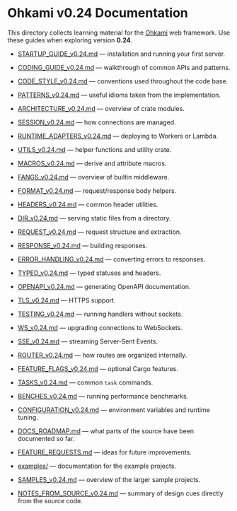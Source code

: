 # Ohkami v0.24 Documentation

This directory collects learning material for the [Ohkami](https://github.com/ohkami-rs/ohkami) web framework.
Use these guides when exploring version **0.24**.

- [STARTUP_GUIDE_v0.24.md](STARTUP_GUIDE_v0.24.md) — installation and running your first server.
- [CODING_GUIDE_v0.24.md](CODING_GUIDE_v0.24.md) — walkthrough of common APIs and patterns.
- [CODE_STYLE_v0.24.md](CODE_STYLE_v0.24.md) — conventions used throughout the code base.
- [PATTERNS_v0.24.md](PATTERNS_v0.24.md) — useful idioms taken from the implementation.
- [ARCHITECTURE_v0.24.md](ARCHITECTURE_v0.24.md) — overview of crate modules.
- [SESSION_v0.24.md](SESSION_v0.24.md) — how connections are managed.
- [RUNTIME_ADAPTERS_v0.24.md](RUNTIME_ADAPTERS_v0.24.md) — deploying to Workers or Lambda.
- [UTILS_v0.24.md](UTILS_v0.24.md) — helper functions and utility crate.
- [MACROS_v0.24.md](MACROS_v0.24.md) — derive and attribute macros.
- [FANGS_v0.24.md](FANGS_v0.24.md) — overview of builtin middleware.
- [FORMAT_v0.24.md](FORMAT_v0.24.md) — request/response body helpers.
- [HEADERS_v0.24.md](HEADERS_v0.24.md) — common header utilities.
- [DIR_v0.24.md](DIR_v0.24.md) — serving static files from a directory.
- [REQUEST_v0.24.md](REQUEST_v0.24.md) — request structure and extraction.
- [RESPONSE_v0.24.md](RESPONSE_v0.24.md) — building responses.
- [ERROR_HANDLING_v0.24.md](ERROR_HANDLING_v0.24.md) — converting errors to responses.
- [TYPED_v0.24.md](TYPED_v0.24.md) — typed statuses and headers.
- [OPENAPI_v0.24.md](OPENAPI_v0.24.md) — generating OpenAPI documentation.
- [TLS_v0.24.md](TLS_v0.24.md) — HTTPS support.
- [TESTING_v0.24.md](TESTING_v0.24.md) — running handlers without sockets.
- [WS_v0.24.md](WS_v0.24.md) — upgrading connections to WebSockets.
- [SSE_v0.24.md](SSE_v0.24.md) — streaming Server‑Sent Events.
- [ROUTER_v0.24.md](ROUTER_v0.24.md) — how routes are organized internally.
- [FEATURE_FLAGS_v0.24.md](FEATURE_FLAGS_v0.24.md) — optional Cargo features.
- [TASKS_v0.24.md](TASKS_v0.24.md) — common `task` commands.
- [BENCHES_v0.24.md](BENCHES_v0.24.md) — running performance benchmarks.

- [CONFIGURATION_v0.24.md](CONFIGURATION_v0.24.md) — environment variables and runtime tuning.
- [DOCS_ROADMAP.md](DOCS_ROADMAP.md) — what parts of the source have been documented so far.
- [FEATURE_REQUESTS.md](FEATURE_REQUESTS.md) — ideas for future improvements.
- [examples/](examples/README.md) — documentation for the example projects.
- [SAMPLES_v0.24.md](SAMPLES_v0.24.md) — overview of the larger sample projects.
- [NOTES_FROM_SOURCE_v0.24.md](NOTES_FROM_SOURCE_v0.24.md) — summary of design cues directly from the source code.
